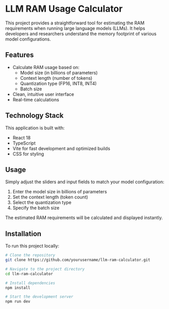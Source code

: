 # LLM RAM Usage Calculator

This project provides a straightforward tool for estimating the RAM requirements when running large language models (LLMs). It helps developers and researchers understand the memory footprint of various model configurations.

## Features

- Calculate RAM usage based on:
  - Model size (in billions of parameters)
  - Context length (number of tokens)
  - Quantization type (FP16, INT8, INT4)
  - Batch size
- Clean, intuitive user interface
- Real-time calculations

## Technology Stack

This application is built with:

- React 18
- TypeScript
- Vite for fast development and optimized builds
- CSS for styling

## Usage

Simply adjust the sliders and input fields to match your model configuration:

1. Enter the model size in billions of parameters
2. Set the context length (token count)
3. Select the quantization type
4. Specify the batch size

The estimated RAM requirements will be calculated and displayed instantly.

## Installation

To run this project locally:

```bash
# Clone the repository
git clone https://github.com/yourusername/llm-ram-calculator.git

# Navigate to the project directory
cd llm-ram-calculator

# Install dependencies
npm install

# Start the development server
npm run dev
```
